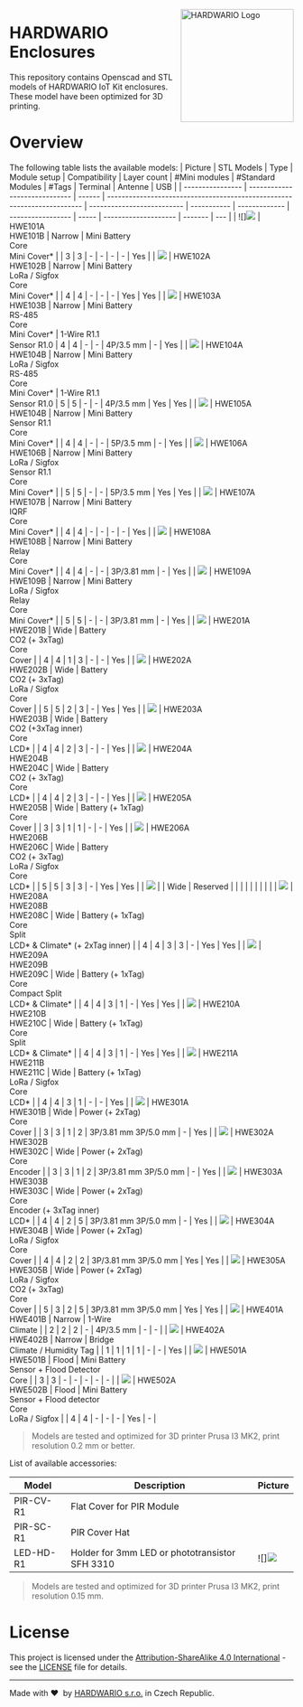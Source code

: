 <a href="https://www.hardwario.com/"><img src="https://www.hardwario.com/ci/assets/hw-logo.svg" width="200" alt="HARDWARIO Logo" align="right"></a>


# HARDWARIO Enclosures

This repository contains Openscad and STL models of HARDWARIO IoT Kit enclosures. These model have been optimized for 3D printing.

# Overview

The following table lists the available models:
| Picture          | STL Models                    | Type   | Module setup                                                            | Compatibility              | Layer count | #Mini modules | #Standard Modules | #Tags | Terminal             | Antenne | USB |
| ---------------- | ----------------------------- | ------ | ----------------------------------------------------------------------- | -------------------------- | ----------- | ------------- | ----------------- | ----- | -------------------- | ------- | --- |
| ![]![](doc/hwe101.png) | HWE101A<br>HWE101B            | Narrow | Mini Battery<br>Core<br>Mini Cover\*                                    |                            | 3           | 3             | \-                | \-    | \-                   | \-      | Yes |
| ![](doc/hwe102.png) | HWE102A<br>HWE102B            | Narrow | Mini Battery<br>LoRa / Sigfox<br>Core<br>Mini Cover\*                   |                            | 4           | 4             | \-                | \-    | \-                   | Yes     | Yes |
| ![](doc/hwe103.png) | HWE103A<br>HWE103B            | Narrow | Mini Battery<br>RS-485<br>Core<br>Mini Cover\*                          | 1-Wire R1.1<br>Sensor R1.0 | 4           | 4             | \-                | \-    | 4P/3.5 mm            | \-      | Yes |
| ![](doc/hwe104.png) | HWE104A<br>HWE104B            | Narrow | Mini Battery<br>LoRa / Sigfox<br>RS-485<br>Core<br>Mini Cover\*         | 1-Wire R1.1<br>Sensor R1.0 | 5           | 5             | \-                | \-    | 4P/3.5 mm            | Yes     | Yes |
| ![](doc/hwe105.png) | HWE105A<br>HWE104B            | Narrow | Mini Battery<br>Sensor R1.1<br>Core<br>Mini Cover\*                     |                            | 4           | 4             | \-                | \-    | 5P/3.5 mm            | \-      | Yes |
| ![](doc/hwe106.png) | HWE106A<br>HWE106B            | Narrow | Mini Battery<br>LoRa / Sigfox<br>Sensor R1.1<br>Core<br>Mini Cover\*    |                            | 5           | 5             | \-                | \-    | 5P/3.5 mm            | Yes     | Yes |
| ![](doc/hwe107.png) | HWE107A<br>HWE107B            | Narrow | Mini Battery<br>IQRF<br>Core<br>Mini Cover\*                            |                            | 4           | 4             | \-                | \-    | \-                   | \-      | Yes |
| ![](doc/hwe108.png) | HWE108A<br>HWE108B            | Narrow | Mini Battery<br>Relay<br>Core<br>Mini Cover\*                           |                            | 4           | 4             | \-                | \-    | 3P/3.81 mm           | \-      | Yes |
| ![](doc/hwe109.png) | HWE109A<br>HWE109B            | Narrow | Mini Battery<br>LoRa / Sigfox<br>Relay<br>Core<br>Mini Cover\*          |                            | 5           | 5             | \-                | \-    | 3P/3.81 mm           | \-      | Yes |
| ![](doc/hwe201.png) | HWE201A<br>HWE201B            | Wide   | Battery<br>CO2 (+ 3xTag)<br>Core<br>Cover                               |                            | 4           | 4             | 1                 | 3     | \-                   | \-      | Yes |
| ![](doc/hwe202.png) | HWE202A<br>HWE202B            | Wide   | Battery<br>CO2 (+ 3xTag)<br>LoRa / Sigfox<br>Core<br>Cover              |                            | 5           | 5             | 2                 | 3     | \-                   | Yes     | Yes |
| ![](doc/hwe203.png) | HWE203A<br>HWE203B            | Wide   | Battery<br>CO2 (+3xTag inner)<br>Core<br>LCD\*                          |                            | 4           | 4             | 2                 | 3     | \-                   | \-      | Yes |
| ![](doc/hwe204.png) | HWE204A<br>HWE204B<br>HWE204C | Wide   | Battery<br>CO2 (+ 3xTag)<br>Core<br>LCD\*                               |                            | 4           | 4             | 2                 | 3     | \-                   | \-      | Yes |
| ![](doc/hwe205.png) | HWE205A<br>HWE205B            | Wide   | Battery (+ 1xTag)<br>Core<br>Cover                                      |                            | 3           | 3             | 1                 | 1     | \-                   | \-      | Yes |
| ![](doc/hwe206.png) | HWE206A<br>HWE206B<br>HWE206C | Wide   | Battery<br>CO2 (+ 3xTag)<br>LoRa / Sigfox<br>Core<br>LCD\*              |                            | 5           | 5             | 3                 | 3     | \-                   | Yes     | Yes |
| ![](doc/hwe202.png) |                               | Wide   | Reserved                                                                |                            |             |               |                   |       |                      |         |     |
| ![](doc/hwe208.png) | HWE208A<br>HWE208B<br>HWE208C | Wide   | Battery (+ 1xTag)<br>Core<br>Split<br>LCD\* & Climate\* (+ 2xTag inner) |                            | 4           | 4             | 3                 | 3     | \-                   | Yes     | Yes |
| ![](doc/hwe209.png) | HWE209A<br>HWE209B<br>HWE209C | Wide   | Battery (+ 1xTag)<br>Core<br>Compact Split<br>LCD\* & Climate\*         |                            | 4           | 4             | 3                 | 1     | \-                   | Yes     | Yes |
| ![](doc/hwe210.png) | HWE210A<br>HWE210B<br>HWE210C | Wide   | Battery (+ 1xTag)<br>Core<br>Split<br>LCD\* & Climate\*                 |                            | 4           | 4             | 3                 | 1     | \-                   | Yes     | Yes |
| ![](doc/hwe211.png) | HWE211A<br>HWE211B<br>HWE211C | Wide   | Battery (+ 1xTag)<br>LoRa / Sigfox<br>Core<br>LCD\*                     |                            | 4           | 4             | 3                 | 1     | \-                   | \-      | Yes |
| ![](doc/hwe301.png) | HWE301A<br>HWE301B            | Wide   | Power (+ 2xTag)<br>Core<br>Cover                                        |                            | 3           | 3             | 1                 | 2     | 3P/3.81 mm 3P/5.0 mm | \-      | Yes |
| ![](doc/hwe302.png) | HWE302A<br>HWE302B<br>HWE302C | Wide   | Power (+ 2xTag)<br>Core<br>Encoder                                      |                            | 3           | 3             | 1                 | 2     | 3P/3.81 mm 3P/5.0 mm | \-      | Yes |
| ![](doc/hwe301.png) | HWE303A<br>HWE303B<br>HWE303C | Wide   | Power (+ 2xTag)<br>Core<br>Encoder (+ 3xTag inner)<br>LCD\*             |                            | 4           | 4             | 2                 | 5     | 3P/3.81 mm 3P/5.0 mm | \-      | Yes |
| ![](doc/hwe303.png) | HWE304A<br>HWE304B            | Wide   | Power (+ 2xTag)<br>LoRa / Sigfox<br>Core<br>Cover                       |                            | 4           | 4             | 2                 | 2     | 3P/3.81 mm 3P/5.0 mm | Yes     | Yes |
| ![](doc/hwe305.png) | HWE305A<br>HWE305B            | Wide   | Power (+ 2xTag)<br>LoRa / Sigfox<br>CO2 (+ 3xTag)<br>Core<br>Cover      |                            | 5           | 3             | 2                 | 5     | 3P/3.81 mm 3P/5.0 mm | Yes     | Yes |
| ![](doc/hwe401.png) | HWE401A<br>HWE401B            | Narrow | 1-Wire<br>Climate                                                       |                            | 2           | 2             | 2                 | \-    | 4P/3.5 mm            | \-      | \-  |
| ![](doc/hwe402.png) | HWE402A<br>HWE402B            | Narrow | Bridge<br>Climate / Humidity Tag                                        |                            | 1           | 1             | 1                 | 1     | \-                   | \-      | Yes |
| ![](doc/hwe501.png) | HWE501A<br>HWE501B            | Flood  | Mini Battery<br>Sensor + Flood Detector<br>Core                         |                            | 3           | 3             | \-                | \-    | \-                   | \-      | \-  |
| ![](doc/hwe502.png) | HWE502A<br>HWE502B            | Flood  | Mini Battery<br>Sensor + Flood detector<br>Core<br>LoRa / Sigfox        |                            | 4           | 4             | \-                | \-    | \-                   | Yes     | \-  |


> Models are tested and optimized for 3D printer Prusa I3 MK2, print resolution 0.2 mm or better.


List of available accessories:

| Model  | Description                                      | Picture                                  |
|--------|--------------------------------------------------|------------------------------------------|
| PIR-CV-R1 | Flat Cover for PIR Module<br>                    |                                          |
| PIR-SC-R1 | PIR Cover Hat<br>                                |                                          |
| LED-HD-R1 | Holder for 3mm LED or phototransistor SFH 3310   |![]![](doc/led-hd.png)                       |

> Models are tested and optimized for 3D printer Prusa I3 MK2, print resolution 0.15 mm.

# License

This project is licensed under the [Attribution-ShareAlike 4.0 International](https://creativecommons.org/licenses/by-sa/4.0/) - see the [LICENSE](LICENSE) file for details.

---

Made with &#x2764;&nbsp; by [HARDWARIO s.r.o.](https://www.hardwario.com) in Czech Republic.
